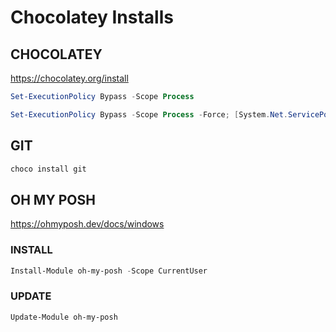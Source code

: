 # Chocolatey Installs

## CHOCOLATEY

https://chocolatey.org/install

``` powershell
Set-ExecutionPolicy Bypass -Scope Process
```

``` powershell
Set-ExecutionPolicy Bypass -Scope Process -Force; [System.Net.ServicePointManager]::SecurityProtocol = [System.Net.ServicePointManager]::SecurityProtocol -bor 3072; iex ((New-Object System.Net.WebClient).DownloadString('https://community.chocolatey.org/install.ps1'))
```

## GIT

``` powershell
choco install git
```

## OH MY POSH

https://ohmyposh.dev/docs/windows

### INSTALL
``` powershell
Install-Module oh-my-posh -Scope CurrentUser
```

### UPDATE
``` powershell
Update-Module oh-my-posh
```
